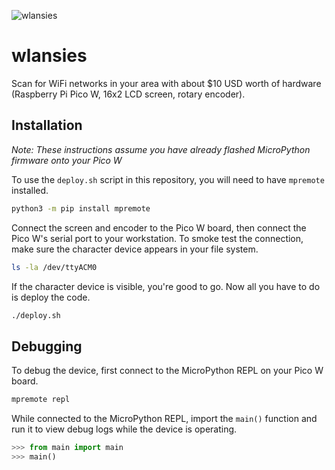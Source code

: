 ![wlansies](https://github.com/croqueue/wlansies/blob/main/.github/images/mascot.png)

# wlansies
Scan for WiFi networks in your area with about $10 USD worth of hardware (Raspberry Pi Pico W, 16x2 LCD screen, rotary encoder).

## Installation
_Note: These instructions assume you have already flashed MicroPython firmware onto your Pico W_

To use the `deploy.sh` script in this repository, you will need to have `mpremote` installed.
```bash
python3 -m pip install mpremote
```

Connect the screen and encoder to the Pico W board, then connect the Pico W's serial port to your workstation. To smoke test the connection, make sure the character device appears in your file system.

```bash
ls -la /dev/ttyACM0
```

If the character device is visible, you're good to go. Now all you have to do is deploy the code.

```bash
./deploy.sh
```

## Debugging
To debug the device, first connect to the MicroPython REPL on your Pico W board.

```bash
mpremote repl
```

While connected to the MicroPython REPL, import the `main()` function and run it to view debug logs while the device is operating.


```python
>>> from main import main
>>> main()
```

